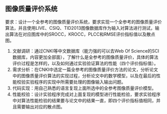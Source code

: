 ## 图像质量评价系统

要求：设计一个全参考的图像质量评价系统，要求实现一个全参考的图像质量评价算法，并且使用LIVE、CSIQ、TID2013图像数据库作为输入对算法进行测试，输出算法在对应图库中的SROCC，KROCC，PLCC和RMSE评价指标值以及散点图。

1. 文献调研：通过CNKI等中文数据库（能力强的可以去Web Of Science的SCI数据库，内容更加全部面），了解什么是全参考的图像质量评价，具体的算法评价过程是怎样的，以及如何通过实验验证算法的性能（四个评价指标值）。
2. 需求分析：在CNKI中选定一篇全参考的图像质量评价方法的论文，分析论文中的图像质量评价算法的实现过程，分析论文中的数学模型，以及在最后的性能校验实验程序的实现中所需要处理的图像输入输出问题。
3. 代码实现：用自己熟悉的语言复现上面所选中的全参考图像质量评价模型。
4. 性能校验：设计实验程序完成对上面复现的模型进行性能检验，要求实验程序中对算法性能检验的结果要与论文中的结果一直，即四个评价指标值相同，并且需要输出对应的散点图。

